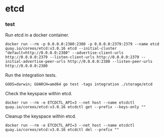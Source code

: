 # etcd

### test

Run etcd in a docker container.
```
docker run --rm -p 0.0.0.0:2380:2380 -p 0.0.0.0:2379:2379 --name etcd quay.io/coreos/etcd:v3.0.16 etcd --initial-cluster "default=http://0.0.0.0:2380" --advertise-client-urls http://0.0.0.0:2379 --listen-client-urls http://0.0.0.0:2379 --initial-advertise-peer-urls http://0.0.0.0:2380 --listen-peer-urls http://0.0.0.0:2380
```

Run the integration tests.
```
GOOS=darwin; GOARCH=amd64 go test -tags integration ./storage/etcd
```

Check the keyspace within etcd.
```
docker run --rm -e ETCDCTL_API=3 --net host --name etcdctl quay.io/coreos/etcd:v3.0.16 etcdctl get --prefix --keys-only ""
```

Cleanup the keyspace within etcd.
```
docker run --rm -e ETCDCTL_API=3 --net host --name etcdctl quay.io/coreos/etcd:v3.0.16 etcdctl del --prefix ""
```
